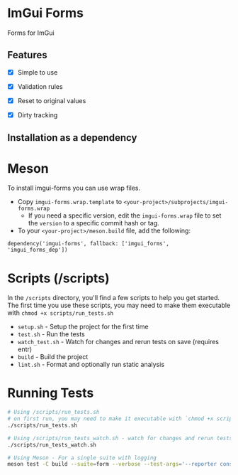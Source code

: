 # ImGui Forms

Forms for ImGui

## Features

- [x] Simple to use
- [x] Validation rules
- [x] Reset to original values
- [x] Dirty tracking


## Installation as a dependency

# Meson
To install imgui-forms you can use wrap files.


- Copy `imgui-forms.wrap.template` to `<your-project>/subprojects/imgui-forms.wrap`
  - If you need a specific version, edit the `imgui-forms.wrap` file to set the `version` to a specific commit hash or tag.
- To your `<your-project>/meson.build` file, add the following:
```meson
dependency('imgui-forms', fallback: ['imgui_forms', 'imgui_forms_dep'])
```





# Scripts (/scripts)

In the `/scripts` directory, you'll find a few scripts to help you get started.
The first time you use these scripts, you may need to make them executable with `chmod +x scripts/run_tests.sh`

- `setup.sh` - Setup the project for the first time
- `test.sh` - Run the tests
- `watch_test.sh` - Watch for changes and rerun tests on save (requires entr)
- `build` - Build the project
- `lint.sh` - Format and optionally run static analysis



# Running Tests

```bash
# Using /scripts/run_tests.sh
# on first run, you may need to make it executable with `chmod +x scripts/run_tests.sh`
./scripts/run_tests.sh

# Using /scripts/run_tests_watch.sh - watch for changes and rerun tests on save (requires entr)
./scripts/run_tests_watch.sh

# Using Meson - For a single suite with logging
meson test -C build --suite=form --verbose --test-args='--reporter console
```